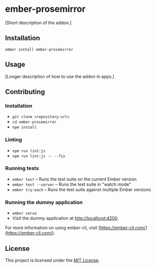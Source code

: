 ember-prosemirror
==============================================================================

[Short description of the addon.]

Installation
------------------------------------------------------------------------------

```
ember install ember-prosemirror
```


Usage
------------------------------------------------------------------------------

[Longer description of how to use the addon in apps.]


Contributing
------------------------------------------------------------------------------

### Installation

* `git clone <repository-url>`
* `cd ember-prosemirror`
* `npm install`

### Linting

* `npm run lint:js`
* `npm run lint:js -- --fix`

### Running tests

* `ember test` – Runs the test suite on the current Ember version
* `ember test --server` – Runs the test suite in "watch mode"
* `ember try:each` – Runs the test suite against multiple Ember versions

### Running the dummy application

* `ember serve`
* Visit the dummy application at [http://localhost:4200](http://localhost:4200).

For more information on using ember-cli, visit [https://ember-cli.com/](https://ember-cli.com/).

License
------------------------------------------------------------------------------

This project is licensed under the [MIT License](LICENSE.md).
